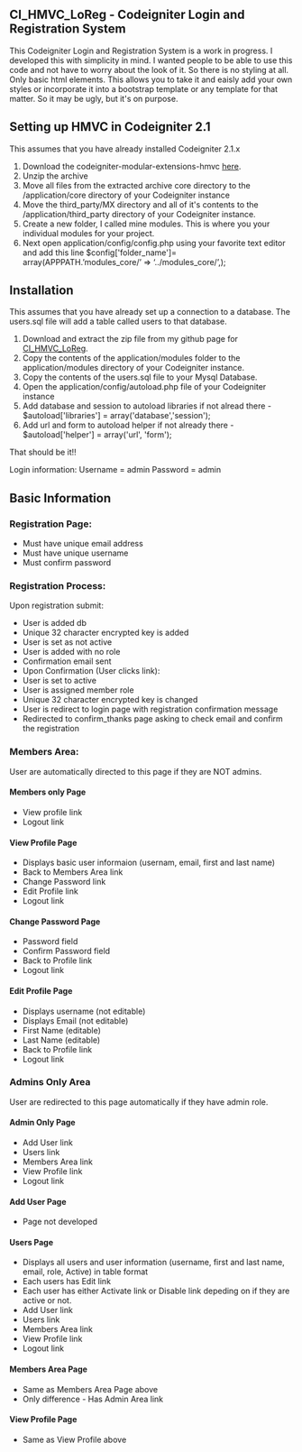 ## CI_HMVC_LoReg - Codeigniter Login and Registration System

This Codeigniter Login and Registration System is a work in progress. I developed this with simplicity in mind. I wanted people to be able to use this code and not have to worry about the look of it. So there is no styling at all. Only basic html elements. This allows you to take it and eaisly add your own styles or incorporate it into a bootstrap template or any template for that matter. So it may be ugly, but it's on purpose.

## Setting up HMVC in Codeigniter 2.1

This assumes that you have already installed Codeigniter 2.1.x

1. Download the codeigniter-modular-extensions-hmvc [here](https://bitbucket.org/wiredesignz/codeigniter-modular-extensions-hmvc/get/tip.zip).
2. Unzip the archive
3. Move all files from the extracted archive core directory to the /application/core directory of your Codeigniter instance
4. Move the third_party/MX directory and all of it's contents to the /application/third_party directory of your Codeigniter instance.
5. Create a new folder, I called mine modules. This is where you your individual modules for your project.
6. Next open application/config/config.php using your favorite text editor and add this line $config['folder_name']= array(APPPATH.’modules_core/’ => ‘../modules_core/’,);

## Installation

This assumes that you have already set up a connection to a database. The users.sql file will add a table called users to that database.

1. Download and extract the zip file from my github page for [CI_HMVC_LoReg](https://github.com/gqp/CI_HMVC_LoReg).
2. Copy the contents of the application/modules folder to the application/modules directory of your Codeigniter instance.
3. Copy the contents of the users.sql file to your Mysql Database.
4. Open the application/config/autoload.php file of your Codeigniter instance
5. Add database and session to autoload libraries if not alread there - $autoload['libraries'] = array('database','session');
6. Add url and form to autoload helper if not already there - $autoload['helper'] = array('url', 'form');

That should be it!!

Login information:
Username = admin
Password = admin


## Basic Information

### Registration Page:

* Must have unique email address
* Must have unique username
* Must confirm password

### Registration Process:

Upon registration submit:
* User is added db
* Unique 32 character encrypted key is added
* User is set as not active
* User is added with no role
* Confirmation email sent
* Upon Confirmation (User clicks link):
* User is set to active
* User is assigned member role
* Unique 32 character encrypted key is changed
* User is redirect to login page with registration confirmation message
* Redirected to confirm_thanks page asking to check email and confirm the registration

### Members Area:
User are automatically directed to this page if they are NOT admins.

#### Members only Page

* View profile link
* Logout link

#### View Profile Page

* Displays basic user informaion (usernam, email, first and last name)
* Back to Members Area link
* Change Password link
* Edit Profile link
* Logout link

#### Change Password Page

* Password field
* Confirm Password field
* Back to Profile link
* Logout link

#### Edit Profile Page

* Displays username (not editable)
* Displays Email (not editable)
* First Name (editable)
* Last Name (editable)
* Back to Profile link
* Logout link

### Admins Only Area
User are redirected to this page automatically if they have admin role.

#### Admin Only Page

* Add User link
* Users link
* Members Area link
* View Profile link
* Logout link

#### Add User Page

* Page not developed

#### Users Page

* Displays all users and user information (username, first and last name, email, role, Active) in table format
* Each users has Edit link
* Each user has either Activate link or Disable link depeding on if they are active or not.
* Add User link
* Users link
* Members Area link
* View Profile link
* Logout link

#### Members Area Page

* Same as Members Area Page above
* Only difference - Has Admin Area link

#### View Profile Page

* Same as View Profile above